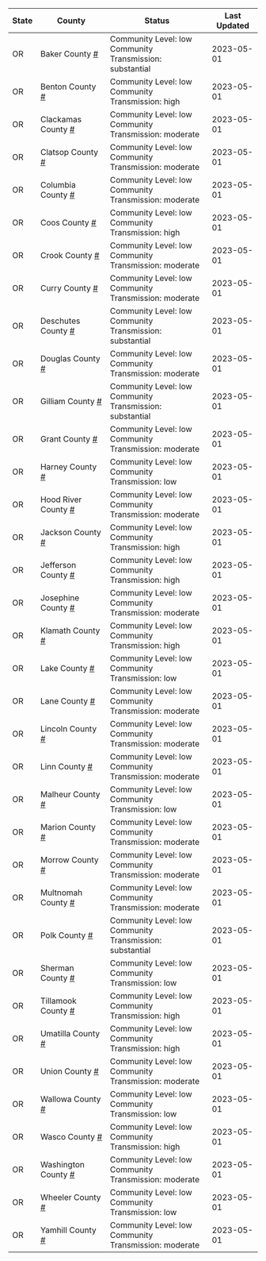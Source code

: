 State | County | Status | Last Updated
--- | --- | --- | --- 
OR | Baker County <a href="#baker_county">#</a> | <a name="baker_county"></a>Community Level: low<br/>Community Transmission: substantial | 2023-05-01
OR | Benton County <a href="#benton_county">#</a> | <a name="benton_county"></a>Community Level: low<br/>Community Transmission: high | 2023-05-01
OR | Clackamas County <a href="#clackamas_county">#</a> | <a name="clackamas_county"></a>Community Level: low<br/>Community Transmission: moderate | 2023-05-01
OR | Clatsop County <a href="#clatsop_county">#</a> | <a name="clatsop_county"></a>Community Level: low<br/>Community Transmission: moderate | 2023-05-01
OR | Columbia County <a href="#columbia_county">#</a> | <a name="columbia_county"></a>Community Level: low<br/>Community Transmission: moderate | 2023-05-01
OR | Coos County <a href="#coos_county">#</a> | <a name="coos_county"></a>Community Level: low<br/>Community Transmission: high | 2023-05-01
OR | Crook County <a href="#crook_county">#</a> | <a name="crook_county"></a>Community Level: low<br/>Community Transmission: moderate | 2023-05-01
OR | Curry County <a href="#curry_county">#</a> | <a name="curry_county"></a>Community Level: low<br/>Community Transmission: moderate | 2023-05-01
OR | Deschutes County <a href="#deschutes_county">#</a> | <a name="deschutes_county"></a>Community Level: low<br/>Community Transmission: substantial | 2023-05-01
OR | Douglas County <a href="#douglas_county">#</a> | <a name="douglas_county"></a>Community Level: low<br/>Community Transmission: moderate | 2023-05-01
OR | Gilliam County <a href="#gilliam_county">#</a> | <a name="gilliam_county"></a>Community Level: low<br/>Community Transmission: substantial | 2023-05-01
OR | Grant County <a href="#grant_county">#</a> | <a name="grant_county"></a>Community Level: low<br/>Community Transmission: moderate | 2023-05-01
OR | Harney County <a href="#harney_county">#</a> | <a name="harney_county"></a>Community Level: low<br/>Community Transmission: low | 2023-05-01
OR | Hood River County <a href="#hood_river_county">#</a> | <a name="hood_river_county"></a>Community Level: low<br/>Community Transmission: moderate | 2023-05-01
OR | Jackson County <a href="#jackson_county">#</a> | <a name="jackson_county"></a>Community Level: low<br/>Community Transmission: high | 2023-05-01
OR | Jefferson County <a href="#jefferson_county">#</a> | <a name="jefferson_county"></a>Community Level: low<br/>Community Transmission: high | 2023-05-01
OR | Josephine County <a href="#josephine_county">#</a> | <a name="josephine_county"></a>Community Level: low<br/>Community Transmission: moderate | 2023-05-01
OR | Klamath County <a href="#klamath_county">#</a> | <a name="klamath_county"></a>Community Level: low<br/>Community Transmission: high | 2023-05-01
OR | Lake County <a href="#lake_county">#</a> | <a name="lake_county"></a>Community Level: low<br/>Community Transmission: low | 2023-05-01
OR | Lane County <a href="#lane_county">#</a> | <a name="lane_county"></a>Community Level: low<br/>Community Transmission: moderate | 2023-05-01
OR | Lincoln County <a href="#lincoln_county">#</a> | <a name="lincoln_county"></a>Community Level: low<br/>Community Transmission: moderate | 2023-05-01
OR | Linn County <a href="#linn_county">#</a> | <a name="linn_county"></a>Community Level: low<br/>Community Transmission: moderate | 2023-05-01
OR | Malheur County <a href="#malheur_county">#</a> | <a name="malheur_county"></a>Community Level: low<br/>Community Transmission: low | 2023-05-01
OR | Marion County <a href="#marion_county">#</a> | <a name="marion_county"></a>Community Level: low<br/>Community Transmission: moderate | 2023-05-01
OR | Morrow County <a href="#morrow_county">#</a> | <a name="morrow_county"></a>Community Level: low<br/>Community Transmission: moderate | 2023-05-01
OR | Multnomah County <a href="#multnomah_county">#</a> | <a name="multnomah_county"></a>Community Level: low<br/>Community Transmission: moderate | 2023-05-01
OR | Polk County <a href="#polk_county">#</a> | <a name="polk_county"></a>Community Level: low<br/>Community Transmission: substantial | 2023-05-01
OR | Sherman County <a href="#sherman_county">#</a> | <a name="sherman_county"></a>Community Level: low<br/>Community Transmission: low | 2023-05-01
OR | Tillamook County <a href="#tillamook_county">#</a> | <a name="tillamook_county"></a>Community Level: low<br/>Community Transmission: high | 2023-05-01
OR | Umatilla County <a href="#umatilla_county">#</a> | <a name="umatilla_county"></a>Community Level: low<br/>Community Transmission: high | 2023-05-01
OR | Union County <a href="#union_county">#</a> | <a name="union_county"></a>Community Level: low<br/>Community Transmission: moderate | 2023-05-01
OR | Wallowa County <a href="#wallowa_county">#</a> | <a name="wallowa_county"></a>Community Level: low<br/>Community Transmission: low | 2023-05-01
OR | Wasco County <a href="#wasco_county">#</a> | <a name="wasco_county"></a>Community Level: low<br/>Community Transmission: high | 2023-05-01
OR | Washington County <a href="#washington_county">#</a> | <a name="washington_county"></a>Community Level: low<br/>Community Transmission: moderate | 2023-05-01
OR | Wheeler County <a href="#wheeler_county">#</a> | <a name="wheeler_county"></a>Community Level: low<br/>Community Transmission: low | 2023-05-01
OR | Yamhill County <a href="#yamhill_county">#</a> | <a name="yamhill_county"></a>Community Level: low<br/>Community Transmission: moderate | 2023-05-01
